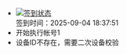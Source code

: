 - [![签到状态](https://github.com/womade/Cloud189-Actions/actions/workflows/main.yml/badge.svg?branch=main)](https://github.com/womade/Cloud189-Actions/actions/workflows/main.yml) <br> 签到时间：2025-09-04 18:37:51
- 开始执行帐号1
- 设备ID不存在，需要二次设备校验
